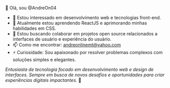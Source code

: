 👋 Olá, sou @AndreOn04
- 👀 Estou interessado em desenvolvimento web e tecnologias front-end.
- 🌱 Atualmente estou aprendendo ReactJS e aprimorando minhas habilidades em CSS.
- 💞️ Estou buscando colaborar em projetos open source relacionados a interfaces de usuário e experiência do usuário.
- 📫 Como me encontrar: andreonlinemt@yahoo.com 
- ⚡ Curiosidade: Sou apaixonado por resolver problemas complexos com soluções simples e elegantes.

*Entusiasta de tecnologia focado em desenvolvimento web e design de interfaces. Sempre em busca de novos desafios e oportunidades para criar experiências digitais impactantes.* 💫
